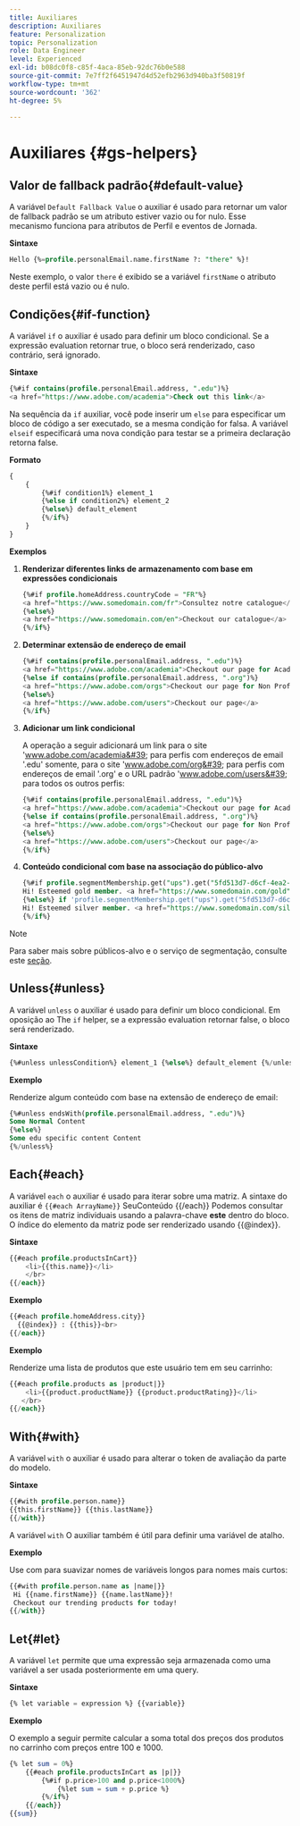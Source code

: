 ```yaml
---
title: Auxiliares
description: Auxiliares
feature: Personalization
topic: Personalization
role: Data Engineer
level: Experienced
exl-id: b08dc0f8-c85f-4aca-85eb-92dc76b0e588
source-git-commit: 7e7ff2f6451947d4d52efb2963d940ba3f50819f
workflow-type: tm+mt
source-wordcount: '362'
ht-degree: 5%

---
```


# Auxiliares {#gs-helpers}

## Valor de fallback padrão{#default-value}

A variável `Default Fallback Value` o auxiliar é usado para retornar um valor de fallback padrão se um atributo estiver vazio ou for nulo. Esse mecanismo funciona para atributos de Perfil e eventos de Jornada.

**Sintaxe**

```sql
Hello {%=profile.personalEmail.name.firstName ?: "there" %}!
```

Neste exemplo, o valor `there` é exibido se a variável `firstName` o atributo deste perfil está vazio ou é nulo.

## Condições{#if-function}

A variável `if` o auxiliar é usado para definir um bloco condicional.
Se a expressão evaluation retornar true, o bloco será renderizado, caso contrário, será ignorado.

**Sintaxe**

```sql
{%#if contains(profile.personalEmail.address, ".edu")%}
<a href="https://www.adobe.com/academia">Check out this link</a>
```

Na sequência da `if` auxiliar, você pode inserir um `else` para especificar um bloco de código a ser executado, se a mesma condição for falsa.
A variável `elseif` especificará uma nova condição para testar se a primeira declaração retorna false.


**Formato**

```sql
{
    {
        {%#if condition1%} element_1 
        {%else if condition2%} element_2 
        {%else%} default_element 
        {%/if%}
    }
}
```

**Exemplos**

1. **Renderizar diferentes links de armazenamento com base em expressões condicionais**

   ```sql
   {%#if profile.homeAddress.countryCode = "FR"%}
   <a href="https://www.somedomain.com/fr">Consultez notre catalogue</a>
   {%else%}
   <a href="https://www.somedomain.com/en">Checkout our catalogue</a>
   {%/if%}
   ```

1. **Determinar extensão de endereço de email**

   ```sql
   {%#if contains(profile.personalEmail.address, ".edu")%}
   <a href="https://www.adobe.com/academia">Checkout our page for Academia personals</a>
   {%else if contains(profile.personalEmail.address, ".org")%}
   <a href="https://www.adobe.com/orgs">Checkout our page for Non Profits</a>
   {%else%}
   <a href="https://www.adobe.com/users">Checkout our page</a>
   {%/if%}
   ```

1. **Adicionar um link condicional**

   A operação a seguir adicionará um link para o site &#39;www.adobe.com/academia&#39; para perfis com endereços de email &#39;.edu&#39; somente, para o site &#39;www.adobe.com/org&#39; para perfis com endereços de email &#39;.org&#39; e o URL padrão &#39;www.adobe.com/users&#39; para todos os outros perfis:

   ```sql
   {%#if contains(profile.personalEmail.address, ".edu")%}
   <a href="https://www.adobe.com/academia">Checkout our page for Academia personals</a>
   {%else if contains(profile.personalEmail.address, ".org")%}
   <a href="https://www.adobe.com/orgs">Checkout our page for Non Profits</a>
   {%else%}
   <a href="https://www.adobe.com/users">Checkout our page</a>
   {%/if%}
   ```

1. **Conteúdo condicional com base na associação do público-alvo**

   ```sql
   {%#if profile.segmentMembership.get("ups").get("5fd513d7-d6cf-4ea2-856a-585150041a8b").status = "existing"%}
   Hi! Esteemed gold member. <a href="https://www.somedomain.com/gold">Checkout your exclusive perks </a>
   {%else%} if 'profile.segmentMembership.get("ups").get("5fd513d7-d6cf-4ea2-856a-585150041a8c").status = "existing"'%}
   Hi! Esteemed silver member. <a href="https://www.somedomain.com/silver">Checkout your exclusive perks </a>
   {%/if%}
   ```

>[!NOTE]
>
>Para saber mais sobre públicos-alvo e o serviço de segmentação, consulte este [seção](../../audience/about-audiences.md).


## Unless{#unless}

A variável `unless` o auxiliar é usado para definir um bloco condicional. Em oposição ao The `if`  helper, se a expressão evaluation retornar false, o bloco será renderizado.

**Sintaxe**

```sql
{%#unless unlessCondition%} element_1 {%else%} default_element {%/unless%}
```

**Exemplo**

Renderize algum conteúdo com base na extensão de endereço de email:

```sql
{%#unless endsWith(profile.personalEmail.address, ".edu")%}
Some Normal Content
{%else%}
Some edu specific content Content
{%/unless%}
```

## Each{#each}

A variável `each` o auxiliar é usado para iterar sobre uma matriz.
A sintaxe do auxiliar é ```{{#each ArrayName}}``` SeuConteúdo {{/each}}
Podemos consultar os itens de matriz individuais usando a palavra-chave **este** dentro do bloco. O índice do elemento da matriz pode ser renderizado usando {{@index}}.

**Sintaxe**

```sql
{{#each profile.productsInCart}}
    <li>{{this.name}}</li>
    </br>
{{/each}}
```

**Exemplo**

```sql
{{#each profile.homeAddress.city}}
  {{@index}} : {{this}}<br>
{{/each}}
```

**Exemplo**

Renderize uma lista de produtos que este usuário tem em seu carrinho:

```sql
{{#each profile.products as |product|}}
    <li>{{product.productName}} {{product.productRating}}</li>
   </br>
{{/each}}
```

## With{#with}

A variável `with` o auxiliar é usado para alterar o token de avaliação da parte do modelo.

**Sintaxe**

```sql
{{#with profile.person.name}}
{{this.firstName}} {{this.lastName}}
{{/with}}
```

A variável `with` O auxiliar também é útil para definir uma variável de atalho.

**Exemplo**

Use com para suavizar nomes de variáveis longos para nomes mais curtos:

```sql
{{#with profile.person.name as |name|}}
 Hi {{name.firstName}} {{name.lastName}}!
 Checkout our trending products for today!
{{/with}}
```

## Let{#let}

A variável `let` permite que uma expressão seja armazenada como uma variável a ser usada posteriormente em uma query.

**Sintaxe**

```sql
{% let variable = expression %} {{variable}}
```

**Exemplo**

O exemplo a seguir permite calcular a soma total dos preços dos produtos no carrinho com preços entre 100 e 1000.

```sql
{% let sum = 0%}
    {{#each profile.productsInCart as |p|}}
        {%#if p.price>100 and p.price<1000%}
            {%let sum = sum + p.price %}
        {%/if%}
    {{/each}}
{{sum}}
```
